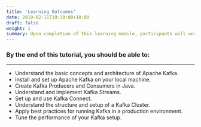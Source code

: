```yaml
---
title: 'Learning Outcomes'
date: 2019-02-11T19:30:08+10:00
draft: false
weight: 1
summary: Upon completion of this learning module, participants will understand Apache Kafka's core concepts, architecture, and installation, while also gaining practical skills in creating Producers and Consumers, implementing Kafka Streams, utilizing Kafka Connect, and optimizing performance in a production environment.
---
```


### **By the end of this tutorial, you should be able to:**
---

- Understand the basic concepts and architecture of Apache Kafka.
- Install and set up Apache Kafka on your local machine.
- Create Kafka Producers and Consumers in Java.
- Understand and implement Kafka Streams.
- Set up and use Kafka Connect.
- Understand the structure and setup of a Kafka Cluster.
- Apply best practices for running Kafka in a production environment.
- Tune the performance of your Kafka setup.